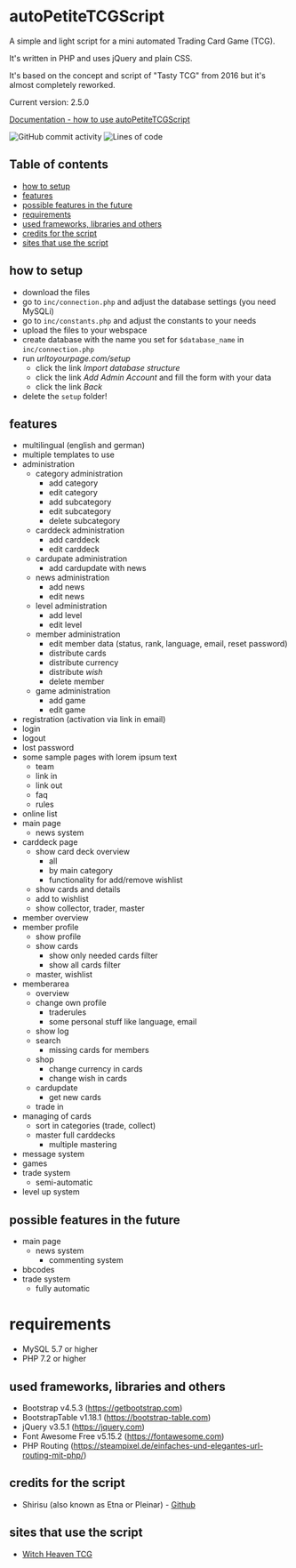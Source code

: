 # autoPetiteTCGScript
A simple and light script for a mini automated Trading Card Game (TCG).

It's written in PHP and uses jQuery and plain CSS.

It's based on the concept and script of "Tasty TCG" from 2016 but it's almost completely reworked.

Current version: 2.5.0

[Documentation - how to use autoPetiteTCGScript](https://github.com/Shirisu/autoPetiteTCGScript/blob/master/DOCUMENTATION.md)

![GitHub commit activity](https://img.shields.io/github/commit-activity/w/Shirisu/autoPetiteTCGScript)
![Lines of code](https://img.shields.io/tokei/lines/github/Shirisu/autoPetiteTCGScript)


## Table of contents

* [how to setup](#how-to-setup)
* [features](#features)
* [possible features in the future](#possible-features-in-the-future)
* [requirements](#requirements)
* [used frameworks, libraries and others](#used-frameworks-libraries-and-others)
* [credits for the script](#credits-for-the-script)
* [sites that use the script](#sites-that-use-the-script)


## how to setup
- download the files
- go to `inc/connection.php` and adjust the database settings (you need MySQLi)
- go to `inc/constants.php` and adjust the constants to your needs
- upload the files to your webspace
- create database with the name you set for `$database_name` in `inc/connection.php`
- run *urltoyourpage.com/setup*
  - click the link *Import database structure*
  - click the link *Add Admin Account* and fill the form with your data
  - click the link *Back*
- delete the `setup` folder!


## features
- multilingual (english and german)
- multiple templates to use
- administration
  - category administration
    - add category
    - edit category
    - add subcategory
    - edit subcategory
    - delete subcategory
  - carddeck administration
    - add carddeck
    - edit carddeck
  - cardupate administration
    - add cardupdate with news
  - news administration
    - add news
    - edit news
  - level administration
    - add level
    - edit level
  - member administration
    - edit member data (status, rank, language, email, reset password)
    - distribute cards
    - distribute currency
    - distribute *wish*
    - delete member
  - game administration
    - add game
    - edit game
- registration (activation via link in email)
- login
- logout
- lost password
- some sample pages with lorem ipsum text
  - team
  - link in
  - link out
  - faq
  - rules
- online list
- main page
  - news system
- carddeck page
  - show card deck overview
    - all
    - by main category
    - functionality for add/remove wishlist
  - show cards and details
  - add to wishlist
  - show collector, trader, master
- member overview
- member profile
  - show profile
  - show cards
    - show only needed cards filter
    - show all cards filter
  - master, wishlist
- memberarea
  - overview
  - change own profile
    - traderules
    - some personal stuff like language, email
  - show log
  - search
    - missing cards for members
  - shop
    - change currency in cards
    - change wish in cards
  - cardupdate
    - get new cards
  - trade in
- managing of cards
  - sort in categories (trade, collect)
  - master full carddecks
    - multiple mastering
- message system
- games
- trade system
  - semi-automatic
- level up system

## possible features in the future
- main page
  - news system
    - commenting system
- bbcodes
- trade system
  - fully automatic


# requirements
- MySQL 5.7 or higher
- PHP 7.2 or higher


## used frameworks, libraries and others
- Bootstrap v4.5.3 (https://getbootstrap.com)
- BootstrapTable v1.18.1 (https://bootstrap-table.com)
- jQuery v3.5.1 (https://jquery.com)
- Font Awesome Free v5.15.2 (https://fontawesome.com)
- PHP Routing (https://steampixel.de/einfaches-und-elegantes-url-routing-mit-php/)


## credits for the script
- Shirisu (also known as Etna or Pleinar) - [Github](https://github.com/Shirisu/)


## sites that use the script
- [Witch Heaven TCG](https://tcg.jadestaub.de)
